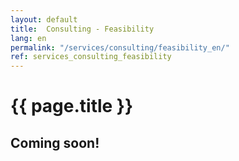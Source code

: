 ```yaml
---
layout: default
title:  Consulting - Feasibility
lang: en
permalink: "/services/consulting/feasibility_en/"
ref: services_consulting_feasibility
---
```

# {{ page.title }}
## Coming soon!
